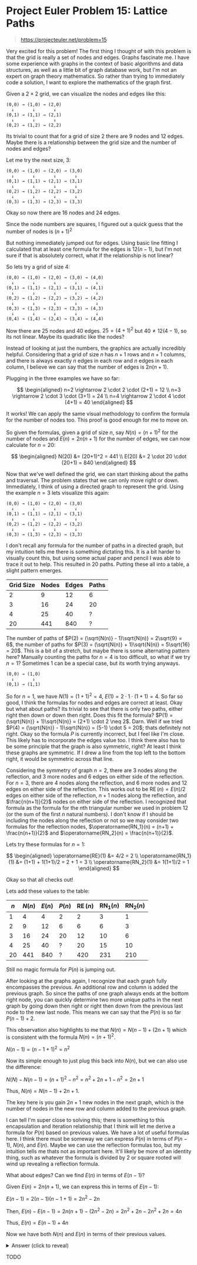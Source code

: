 # Project Euler Problem 15: Lattice Paths

> https://projecteuler.net/problem=15

Very excited for this problem! The first thing I thought of with this problem is
that the grid is really a set of nodes and edges. Graphs fascinate me. I have
some experience with graphs in the context of basic algorithms and data
structures, as well as a little bit of graph database work, but I'm not an
expert on graph theory mathematics. So rather than trying to immediately code a
solution, I want to explore the mathematics of the graph first.

Given a $2 \times 2$ grid, we can visualize the nodes and edges like this:

```
(0,0) → (1,0) → (2,0)
  ↓       ↓       ↓
(0,1) → (1,1) → (2,1)
  ↓       ↓       ↓
(0,2) → (1,2) → (2,2)
```

Its trivial to count that for a grid of size $2$ there are $9$ nodes and $12$
edges. Maybe there is a relationship between the grid size and the number of
nodes and edges?

Let me try the next size, $3$:

```
(0,0) → (1,0) → (2,0) → (3,0)
  ↓       ↓       ↓       ↓
(0,1) → (1,1) → (2,1) → (3,1)
  ↓       ↓       ↓       ↓
(0,2) → (1,2) → (2,2) → (3,2)
  ↓       ↓       ↓       ↓
(0,3) → (1,3) → (2,3) → (3,3)
```

Okay so now there are $16$ nodes and $24$ edges.

Since the node numbers are squares, I figured out a quick guess that the number
of nodes is $(n+1)^2$

But nothing immediately jumped out for edges. Using basic line fitting I
calculated that at least one formula for the edges is $12(n-1)$, but I'm not
sure if that is absolutely correct, what if the relationship is not linear?

So lets try a grid of size $4$:

```
(0,0) → (1,0) → (2,0) → (3,0) → (4,0)
  ↓       ↓       ↓       ↓       ↓
(0,1) → (1,1) → (2,1) → (3,1) → (4,1)
  ↓       ↓       ↓       ↓       ↓
(0,2) → (1,2) → (2,2) → (3,2) → (4,2)
  ↓       ↓       ↓       ↓       ↓
(0,3) → (1,3) → (2,3) → (3,3) → (4,3)
  ↓       ↓       ↓       ↓       ↓
(0,4) → (1,4) → (2,4) → (3,4) → (4,4)
```

Now there are $25$ nodes and $40$ edges. $25 = (4+1)^2$ but $40 \neq 12(4-1)$,
so its not linear. Maybe its quadratic like the nodes?

Instead of looking at just the numbers, the graphics are actually incredibly
helpful. Considering that a grid of size $n$ has $n+1$ rows and $n+1$ columns,
and there is always exactly $n$ edges in each row and $n$ edges in each column,
I believe we can say that the number of edges is $2n(n+1)$.

Plugging in the three examples we have so far:

$$
\begin{aligned}
n=2 \rightarrow 2 \cdot 2 \cdot (2+1) = 12 \\
n=3 \rightarrow 2 \cdot 3 \cdot (3+1) = 24 \\
n=4 \rightarrow 2 \cdot 4 \cdot (4+1) = 40
\end{aligned}
$$

It works! We can apply the same visual methodology to confirm the formula for
the number of nodes too. This proof is good enough for me to move on.

So given the formulas, given a grid of size $n$, say $N(n) = (n+1)^2$ for the
number of nodes and $E(n) = 2n(n+1)$ for the number of edges, we can now
calculate for $n=20$:

$$
\begin{aligned}
N(20) &= (20+1)^2 = 441 \\
E(20) &= 2 \cdot 20 \cdot (20+1) = 840
\end{aligned}
$$

Now that we've well defined the grid, we can start thinking about the paths and
traversal. The problem states that we can only move right or down. Immediately,
I think of using a directed graph to represent the grid. Using the example $n=3$
lets visualize this again:

```
(0,0) → (1,0) → (2,0) → (3,0)
  ↓       ↓       ↓       ↓
(0,1) → (1,1) → (2,1) → (3,1)
  ↓       ↓       ↓       ↓
(0,2) → (1,2) → (2,2) → (3,2)
  ↓       ↓       ↓       ↓
(0,3) → (1,3) → (2,3) → (3,3)
```

I don't recall any formula for the number of paths in a directed graph, but my
intuition tells me there is something dictating this. It is a bit harder to
visually count this, but using some actual paper and pencil I was able to trace
it out to help. This resulted in $20$ paths. Putting these all into a table, a
slight pattern emerges.

| Grid Size | Nodes | Edges | Paths |
| --------- | ----- | ----- | ----- |
| 2         | 9     | 12    | 6     |
| 3         | 16    | 24    | 20    |
| 4         | 25    | 40    | ?     |
| 20        | 441   | 840   | ?     |

The number of paths of $P(2) = (\sqrt{N(n)} - 1)\sqrt{N(n)} = 2\sqrt{9} = 6$,
the number of paths for $P(3) = (\sqrt{N(n)} + 1)\sqrt{N(n)} = 5\sqrt{16} = 20$.
This is a bit of a stretch, but maybe there is some alternating pattern here?
Manually counting the paths for $n=4$ is too difficult, so what if we try $n=1$?
Sometimes $1$ can be a special case, but its worth trying anyways.

```
(0,0) → (1,0)
  ↓       ↓
(0,1) → (1,1)
```

So for $n=1$, we have $N(1) = (1+1)^2 = 4$, $E(1) = 2 \cdot 1 \cdot (1+1) = 4$.
So far so good, I think the formulas for nodes and edges are correct at least.
Okay but what about paths? Its trivial to see that there is only two paths,
either right then down or down then right. Does this fit the formula?
$P(1) = (\sqrt{N(n)} + 1)\sqrt{N(n)} = (2+1) \cdot 2 \neq 2$. Darn. Well if we
tried $P(4) = (\sqrt{N(n)} - 1)\sqrt{N(n)} = (5-1) \cdot 5 = 20$; thats
definitely not right. Okay so the formula $P$ is currently incorrect, but I feel
like I'm close. This likely has to incorporate the edges value too. I think
there also has to be some principle that the graph is also symmetric, right? At
least I think these graphs are symmetric. If I drew a line from the top left to
the bottom right, it would be symmetric across that line.

Considering the symmetry of graph $n=2$, there are $3$ nodes along the
reflection, and $3$ more nodes and $6$ edges on either side of the reflection.
For $n=3$, there are $4$ nodes along the reflection, and $6$ more nodes and $12$
edges on either side of the reflection. This works out to be
$\operatorname{RE}(n) = E(n)/2$ edges on either side of the reflection, $n+1$
nodes along the reflection, and $\frac{n(n+1)}{2}$ nodes on either side of the
reflection. I recognized that formula as the formula for the $n$th triangular
number we used in problem 12 (or the sum of the first $n$ natural numbers). I
don't know if I should be including the nodes along the reflection or not so we
may consider two formulas for the reflection nodes,
$\operatorname{RN_1}(n) = (n+1) + \frac{n(n+1)}{2}$ and
$\operatorname{RN_2}(n) = \frac{n(n+1)}{2}$.

Lets try these formulas for $n=1$:

$$
\begin{aligned}
\operatorname{RE}(1) &= 4/2 = 2 \\
\operatorname{RN_1}(1) &= (1+1) + 1(1+1)/2 = 2 + 1 = 3 \\
\operatorname{RN_2}(1) &= 1(1+1)/2 = 1
\end{aligned}
$$

Okay so that all checks out!

Lets add these values to the table:

| $n$ | $N(n)$ | $E(n)$ | $P(n)$ | $\operatorname{RE}(n)$ | $\operatorname{RN_1}(n)$ | $\operatorname{RN_2}(n)$ |
| --- | ------ | ------ | ------ | ---------------------- | ------------------------ | ------------------------ |
| 1   | 4      | 4      | 2      | 2                      | 3                        | 1                        |
| 2   | 9      | 12     | 6      | 6                      | 6                        | 3                        |
| 3   | 16     | 24     | 20     | 12                     | 10                       | 6                        |
| 4   | 25     | 40     | ?      | 20                     | 15                       | 10                       |
| 20  | 441    | 840    | ?      | 420                    | 231                      | 210                      |

Still no magic formula for $P(n)$ is jumping out.

After looking at the graphs again, I recognize that each graph fully encompasses
the previous. An additional row and column is added the previous graph. So since
the paths of one graph always ends at the bottom right node, you can quickly
determine two more unique paths in the next graph by going down then right or
right then down from the previous last node to the new last node. This means we
can say that the $P(n)$ is so far $P(n-1) + 2$.

This observation also highlights to me that $N(n) = N(n-1) + (2n + 1)$ which is
consistent with the formula $N(n) = (n+1)^2$.

$N(n-1) = (n-1+1)^2 = n^2$

Now its simple enough to just plug this back into $N(n)$, but we can also use
the difference:

$N(N) - N(n-1) = (n+1)^2 - n^2 = n^2 + 2n + 1 - n^2 = 2n + 1$

Thus, $N(n) = N(n-1) + 2n + 1$.

The key here is you gain $2n + 1$ new nodes in the next graph, which is the
number of nodes in the new row and column added to the previous graph.

I can tell I'm super close to solving this; there is something to this
encapsulation and iteration relationship that I think will let me derive a
formula for $P(n)$ based on previous values. We have a lot of useful formulas
here. I think there must be someway we can express $P(n)$ in terms of $P(n-1)$,
$N(n)$, and $E(n)$. Maybe we can use the reflection formulas too, but my
intuition tells me thats not as important here. It'll likely be more of an
identity thing, such as whatever the formula is divided by 2 or square rooted
will wind up revealing a reflection formula.

What about edges? Can we find $E(n)$ in terms of $E(n-1)$?

Given $E(n) = 2n(n+1)$, we can express this in terms of $E(n-1)$:

$E(n-1) = 2(n-1)(n-1+1) = 2n^2 - 2n$

Then, $E(n) - E(n-1) = 2n(n+1) - (2n^2 - 2n) = 2n^2 + 2n - 2n^2 + 2n = 4n$

Thus, $E(n) = E(n-1) + 4n$

Now we have both $N(n)$ and $E(n)$ in terms of their previous values.

<details>
<summary>Answer (click to reveal)</summary>

</details>

TODO

</details>
